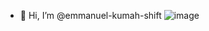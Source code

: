 - 👋 Hi, I’m @emmanuel-kumah-shift
![image](https://github.com/user-attachments/assets/cee7c81d-8272-42c3-ad87-10ba7a5346fb)




<!---
emmanuel-kumah-shift/emmanuel-kumah-shift is a ✨ special ✨ repository because its `README.md` (this file) appears on your GitHub profile.
You can click the Preview link to take a look at your changes.
--->
